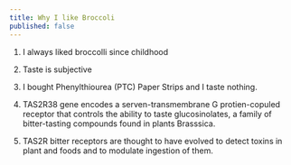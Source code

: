 ```yaml
---
title: Why I like Broccoli
published: false
---
```


1. I always liked broccolli since childhood

2. Taste is subjective

3. I bought Phenylthiourea (PTC) Paper Strips and I taste nothing.

4. TAS2R38 gene encodes a serven-transmembrane G protien-copuled receptor that controls the ability to taste glucosinolates, a family of bitter-tasting compounds found in plants Brasssica.

5. TAS2R bitter receptors are thought to have evolved to detect toxins in plant and foods and to modulate ingestion of them.

